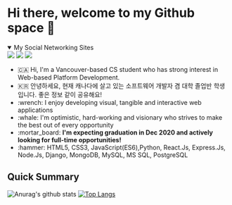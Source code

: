 # Hi there, welcome to my Github space 🚀

<details open>
  <summary>My Social Networking Sites</summary>
  <div>
    <a href="https://www.linkedin.com/in/danlee0528" target="_blank"><img src="https://img.shields.io/badge/linkedin-%230077B5.svg?&style=for-the-badge&logo=linkedin&logoColor=white"></a>
    <a href="https://dev.to/danlee0528" target="_blank"><img src= "https://img.shields.io/badge/DEV.TO-%230A0A0A.svg?&style=for-the-badge&logo=dev.to&logoColor=white"></a>
    <a href="https://www.instagram.com/lhk.dev/" target="_blank"><img src="https://img.shields.io/badge/instagram-%23E4405F.svg?&style=for-the-badge&logo=instagram&logoColor=white"></a>
  </div>
</details>

<ul>
<li> 🇨🇦 Hi, I'm a Vancouver-based CS student who has strong interest in Web-based Platform Development.</li>
<li> 🇰🇷 안녕하세요, 현재 캐나다에 살고 있는 소프트웨어 개발자 겸 대학 졸업반 학생 입니다. 좋은 정보 같이 공유해요!</li>
<li>:wrench: I enjoy developing visual, tangible and interactive web applications </li>
<li>:whale: I'm optimistic, hard-working and visionary who strives to make the best out of every opportunity</li>
<li>:mortar_board: <strong>I'm expecting graduation in Dec 2020 and actively looking for full-time opportunities!</strong></li>
<li>:hammer: HTML5, CSS3, JavaScript(ES6),Python, React.Js, Express.Js, Node.Js, Django, MongoDB, MySQL, MS SQL, PostgreSQL</li>
</ul>

## Quick Summary
![Anurag's github stats](https://github-readme-stats.vercel.app/api?username=danlee0528&show_icons=true&theme=default)
[![Top Langs](https://github-readme-stats.vercel.app/api/top-langs/?username=danlee0528&layout=compact)](https://github.com/anuraghazra/github-readme-stats)


